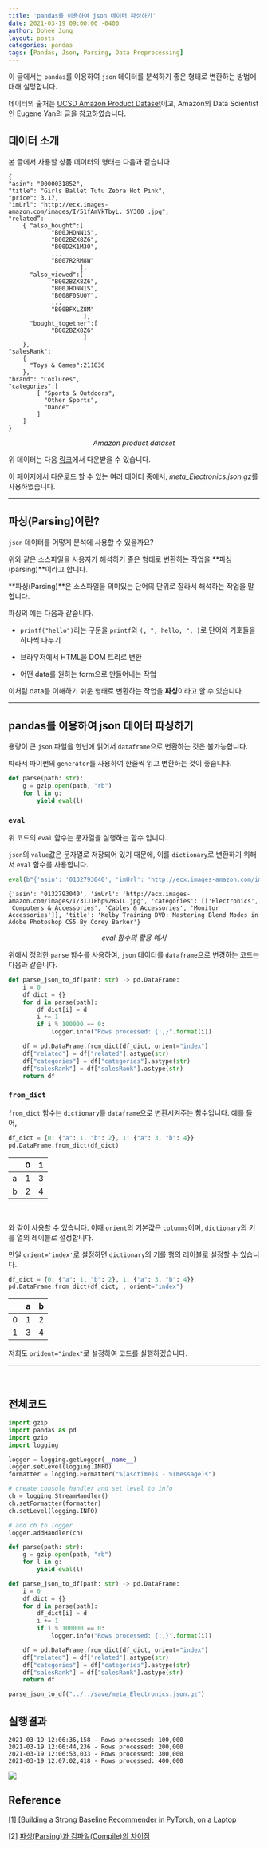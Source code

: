 ```yaml
---
title: 'pandas를 이용하여 json 데이터 파싱하기'
date: 2021-03-19 09:00:00 -0400
author: Dohee Jung
layout: posts
categories: pandas
tags: [Pandas, Json, Parsing, Data Preprocessing]
---
```



이 글에서는 `pandas`를 이용하여 `json` 데이터를 분석하기 좋은 형태로 변환하는 방법에 대해 설명합니다. 

데이터의 출처는 [UCSD Amazon Product Dataset](http://jmcauley.ucsd.edu/data/amazon/links.html)이고, Amazon의 Data Scientist인 Eugene Yan의 [글](https://eugeneyan.com/writing/recommender-systems-baseline-pytorch/)을 참고하였습니다.

## 데이터 소개

본 글에서 사용할 상품 데이터의 형태는 다음과 같습니다.


```
{ 
"asin": "0000031852",
"title": "Girls Ballet Tutu Zebra Hot Pink",
"price": 3.17,
"imUrl": "http://ecx.images-amazon.com/images/I/51fAmVkTbyL._SY300_.jpg",
"related”:
    { "also_bought":[
		  	"B00JHONN1S",
		  	"B002BZX8Z6",
		  	"B00D2K1M3O", 
		  	...
		  	"B007R2RM8W"
                    ],
      "also_viewed":[ 
		  	"B002BZX8Z6",
		  	"B00JHONN1S",
		  	"B008F0SU0Y",
		  	...
		  	"B00BFXLZ8M"
                     ],
      "bought_together":[ 
		  	"B002BZX8Z6"
                     ]
    },
"salesRank":
    { 
      "Toys & Games":211836
    },
"brand": "Coxlures",
"categories":[ 
	    [ "Sports & Outdoors",
	      "Other Sports",
	      "Dance"
	    ]
    ]
}
```

<div align="center">
  <i>Amazon product dataset</i>
</div>

위 데이터는 다음 [링크](http://jmcauley.ucsd.edu/data/amazon/links.html)에서 다운받을 수 있습니다. 

이 페이지에서 다운로드 할 수 있는 여러 데이터 중에서, *meta_Electronics.json.gz*를 사용하였습니다.

---
## 파싱(Parsing)이란?

`json` 데이터를 어떻게 분석에 사용할 수 있을까요?

위와 같은 소스파일을 사용자가 해석하기 좋은 형태로 변환하는 작업을 **파싱(parsing)**이라고 합니다.

**파싱(Parsing)**은 소스파일을 의미있는 단어의 단위로 잘라서 해석하는 작업을 말합니다.

파싱의 예는 다음과 같습니다. 

- `printf("hello")`라는 구문을 `printf`와 `(, ", hello, ", )`로 단어와 기호들을 하나씩 나누기

- 브라우저에서 HTML을 DOM 트리로 변환
  
- 어떤 data를 원하는 form으로 만들어내는 작업

이처럼 data를 이해하기 쉬운 형태로 변환하는 작업을 **파싱**이라고 할 수 있습니다.

---

## pandas를 이용하여 json 데이터 파싱하기

용량이 큰 `json` 파일을 한번에 읽어서 `dataframe`으로 변환하는 것은 불가능합니다.

따라서 파이썬의 `generator`를 사용하여 한줄씩 읽고 변환하는 것이 좋습니다. 

```python
def parse(path: str):
    g = gzip.open(path, "rb")
    for l in g:
        yield eval(l)
```

### `eval`

위 코드의 `eval` 함수는 문자열을 실행하는 함수 입니다.

`json`의 `value`값은 문자열로 저장되어 있기 때문에, 이를 `dictionary`로 변환하기 위해서 `eval` 함수를 사용합니다.

```python
eval(b"{'asin': '0132793040', 'imUrl': 'http://ecx.images-amazon.com/images/I/31JIPhp%2BGIL.jpg', 'categories': [['Electronics', 'Computers & Accessories', 'Cables & Accessories', 'Monitor Accessories']], 'title': 'Kelby Training DVD: Mastering Blend Modes in Adobe Photoshop CS5 By Corey Barker'}\n")
```

```
{'asin': '0132793040', 'imUrl': 'http://ecx.images-amazon.com/images/I/31JIPhp%2BGIL.jpg', 'categories': [['Electronics', 'Computers & Accessories', 'Cables & Accessories', 'Monitor Accessories']], 'title': 'Kelby Training DVD: Mastering Blend Modes in Adobe Photoshop CS5 By Corey Barker'}
```

<div align="center">
  <i>eval 함수의 활용 예시</i>
</div>

위에서 정의한 `parse` 함수를 사용하여, `json` 데이터를 `dataframe`으로 변경하는 코드는 다음과 같습니다.

```python
def parse_json_to_df(path: str) -> pd.DataFrame:
    i = 0
    df_dict = {}
    for d in parse(path):
        df_dict[i] = d
        i += 1
        if i % 100000 == 0:
            logger.info("Rows processed: {:,}".format(i))

    df = pd.DataFrame.from_dict(df_dict, orient="index")
    df["related"] = df["related"].astype(str)
    df["categories"] = df["categories"].astype(str)
    df["salesRank"] = df["salesRank"].astype(str)
    return df
```

### `from_dict`
`from_dict` 함수는 `dictionary`를 `dataframe`으로 변환시켜주는 함수입니다. 예를 들어,
```python
df_dict = {0: {"a": 1, "b": 2}, 1: {"a": 3, "b": 4}}
pd.DataFrame.from_dict(df_dict)
```

||0|1|
|------|---|---|
|a|1|3|
|b|2|4|


<br/>

와 같이 사용할 수 있습니다. 이때 `orient`의 기본값은 `columns`이며, `dictionary`의 키를 열의 레이블로 설정합니다.

만일 `orient='index'`로 설정하면 `dictionary`의 키를 행의 레이블로 설정할 수 있습니다.

```python
df_dict = {0: {"a": 1, "b": 2}, 1: {"a": 3, "b": 4}}
pd.DataFrame.from_dict(df_dict, , orient="index")
```

||a|b|
|------|---|---|
|0|1|2|
|1|3|4|

저희도 `orident="index"`로 설정하여 코드를 실행하겠습니다.

---

<br/>

## 전체코드

```python
import gzip
import pandas as pd
import gzip
import logging

logger = logging.getLogger(__name__)
logger.setLevel(logging.INFO)
formatter = logging.Formatter("%(asctime)s - %(message)s")

# create console handler and set level to info
ch = logging.StreamHandler()
ch.setFormatter(formatter)
ch.setLevel(logging.INFO)

# add ch to logger
logger.addHandler(ch)

def parse(path: str):
    g = gzip.open(path, "rb")
    for l in g:
        yield eval(l)

def parse_json_to_df(path: str) -> pd.DataFrame:
    i = 0
    df_dict = {}
    for d in parse(path):
        df_dict[i] = d
        i += 1
        if i % 100000 == 0:
            logger.info("Rows processed: {:,}".format(i))

    df = pd.DataFrame.from_dict(df_dict, orient="index")
    df["related"] = df["related"].astype(str)
    df["categories"] = df["categories"].astype(str)
    df["salesRank"] = df["salesRank"].astype(str)
    return df

parse_json_to_df("../../save/meta_Electronics.json.gz")
```

## 실행결과

```
2021-03-19 12:06:36,158 - Rows processed: 100,000
2021-03-19 12:06:44,236 - Rows processed: 200,000
2021-03-19 12:06:53,033 - Rows processed: 300,000
2021-03-19 12:07:02,418 - Rows processed: 400,000
```


![](https://user-images.githubusercontent.com/57972646/111726593-97f37780-88ac-11eb-991f-85974c30362d.png)


## Reference

[1] [[Building a Strong Baseline Recommender in PyTorch, on a Laptop](https://eugeneyan.com/writing/recommender-systems-baseline-pytorch/)

[2] [파싱(Parsing)과 컴파일(Compile)의 차이점](https://rednose86.tistory.com/10)
